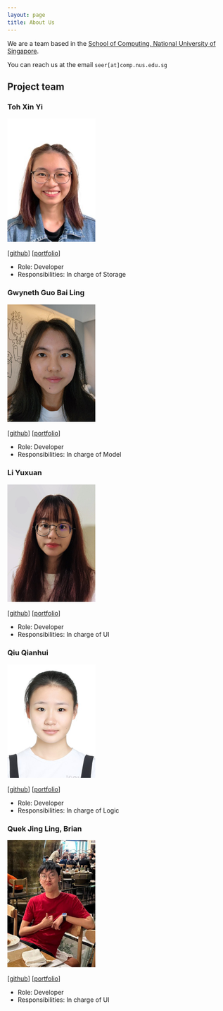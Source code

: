 ```yaml
---
layout: page
title: About Us
---
```


We are a team based in the [School of Computing, National University of Singapore](http://www.comp.nus.edu.sg).

You can reach us at the email `seer[at]comp.nus.edu.sg`

## Project team

### Toh Xin Yi

<img src="images/toh-xinyi.png" width="200px">

[[github](https://github.com/toh-xinyi)]
[[portfolio](team/toh-xinyi.md)]

* Role: Developer
* Responsibilities: In charge of Storage

### Gwyneth Guo Bai Ling

<img src="images/gwynethguo.png" width="200px">

[[github](http://github.com/gwynethguo)]
[[portfolio](team/gwynethguo.md)]

* Role: Developer
* Responsibilities: In charge of Model

### Li Yuxuan

<img src="images/carrieli1015.png" width="200px">

[[github](http://github.com/carrieli1015)]
[[portfolio](team/carrieli1015.md)]

* Role: Developer
* Responsibilities: In charge of UI

### Qiu Qianhui

<img src="images/qqh0828.png" width="200px">

[[github](http://github.com/qqh0828)]
[[portfolio](team/qqh0828.md)]

* Role: Developer
* Responsibilities: In charge of Logic

### Quek Jing Ling, Brian

<img src="images/astraxq.png" width="200px">

[[github](http://github.com/astraxq)]
[[portfolio](team/astraxq.md)]

* Role: Developer
* Responsibilities: In charge of UI
